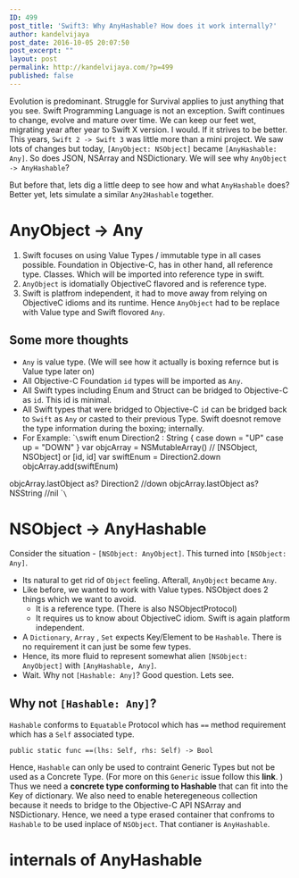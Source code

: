 ```yaml
---
ID: 499
post_title: 'Swift3: Why AnyHashable? How does it work internally?'
author: kandelvijaya
post_date: 2016-10-05 20:07:50
post_excerpt: ""
layout: post
permalink: http://kandelvijaya.com/?p=499
published: false
---
```

Evolution is predominant. Struggle for Survival applies to just anything that you see. Swift Programming Language is not an exception. Swift continues to change, evolve and mature over time. We can keep our feet wet, migrating year after year to Swift X version. I would. If it strives to be better. This years, `Swift 2 -> Swift 3` was little more than a mini project. We saw lots of changes but today, `[AnyObject: NSObject]` became `[AnyHashable: Any]`. So does JSON, NSArray and NSDictionary. We will see why `AnyObject -> AnyHashable`?

But before that, lets dig a little deep to see how and what `AnyHashable` does? Better yet, lets simulate a similar `Any2Hashable` together.

# AnyObject -> Any

1.  Swift focuses on using Value Types / immutable type in all cases possible. Foundation in Objective-C, has in other hand, all reference type. Classes. Which will be imported into reference type in swift.
2.  `AnyObject` is idomatially ObjectiveC flavored and is reference type.
3.  Swift is platfrom independent, it had to move away from relying on ObjectiveC idioms and its runtime. Hence `AnyObject` had to be replace with Value type and Swift flovored `Any`.

## Some more thoughts

*   `Any` is value type. (We will see how it actually is boxing refernce but is Value type later on)
*   All Objective-C Foundation `id` types will be imported as `Any`. 
*   All Swift types including Enum and Struct can be bridged to Objective-C as `id`. This id is minimal. 
*   All Swift types that were bridged to Objective-C `id` can be bridged back to `Swift` as `Any` or casted to their previous Type. Swift doesnot remove the type information during the boxing; internally.
*   For Example: \``\`swift enum Direction2 : String { case down = "UP" case up = "DOWN" } var objcArray = NSMutableArray() // [NSObject, NSObject] or [id, id] var swiftEnum = Direction2.down objcArray.add(swiftEnum)

objcArray.lastObject as? Direction2 //down objcArray.lastObject as? NSString //nil \``\`

# NSObject -> AnyHashable

Consider the situation - `[NSObject: AnyObject]`. This turned into `[NSObject: Any]`.

*   Its natural to get rid of `Object` feeling. Afterall, `AnyObject` became `Any`. 
*   Like before, we wanted to work with Value types. NSObject does 2 things which we want to avoid. 
    *   It is a reference type. (There is also NSObjectProtocol)
    *   It requires us to know about ObjectiveC idiom. Swift is again platform independent.
*   A `Dictionary`, `Array` , `Set` expects Key/Element to be `Hashable`. There is no requirement it can just be some few types. 
*   Hence, its more fluid to represent somewhat alien `[NSObject: AnyObject]` with `[AnyHashable, Any]`. 
*   Wait. Why not `[Hashable: Any]`? Good question. Lets see.

## Why not `[Hashable: Any]`?

`Hashable` conforms to `Equatable` Protocol which has `==` method requirement which has a `Self` associated type.

`public static func ==(lhs: Self, rhs: Self) -> Bool`

Hence, `Hashable` can only be used to contraint Generic Types but not be used as a Concrete Type. (For more on this `Generic` issue follow this **link**. ) Thus we need a **concrete type conforming to Hashable** that can fit into the Key of dictionary. We also need to enable heteregeneous collection because it needs to bridge to the Objective-C API NSArray and NSDictionary. Hence, we need a type erased container that confroms to `Hashable` to be used inplace of `NSObject`. That contianer is `AnyHashable`.

# internals of AnyHashable